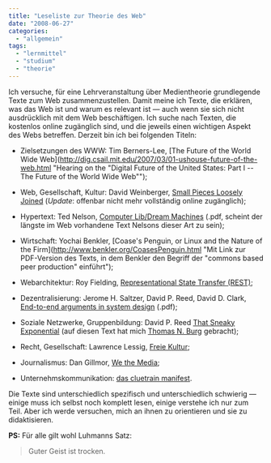```yaml
---
title: "Leseliste zur Theorie des Web"
date: "2008-06-27"
categories: 
  - "allgemein"
tags: 
  - "lernmittel"
  - "studium"
  - "theorie"
---
```


Ich versuche, für eine Lehrveranstaltung über Medientheorie grundlegende Texte zum Web zusammenzustellen. Damit meine ich Texte, die erklären, was das Web ist und warum es relevant ist — auch wenn sie sich nicht ausdrücklich mit dem Web beschäftigen. Ich suche nach Texten, die kostenlos online zugänglich sind, und die jeweils einen wichtigen Aspekt des Webs betreffen. Derzeit bin ich bei folgenden Titeln:

- Zielsetzungen des WWW: Tim Berners-Lee, [The Future of the World Wide Web](http://dig.csail.mit.edu/2007/03/01-ushouse-future-of-the-web.html "Hearing on the "Digital Future of the United States: Part I -- The Future of the World Wide Web"");
    
- Web, Gesellschaft, Kultur: David Weinberger, [Small Pieces Loosely Joined](http://www.smallpieces.com/ "Small Pieces Loosely Joined") (_Update_: offenbar nicht mehr vollständig online zugänglich);
    
- Hypertext: Ted Nelson, [Computer Lib/Dream Machines](http://www.google.at/url?sa=t&ct=res&cd=10&url=http%3A%2F%2Fwww.arch.kth.se%2Funrealstockholm%2Funreal_web%2Fseminar03_2006%2Fcomputerlib.pdf&ei=Eo1kSJ3QN5XM7QWUwo35Cw&usg=AFQjCNEkv50E9OogNC_GvpWN3ec2K85hoQ&sig2=85jd0cCDa1q_WWy1fEK__A "Fotografisch reproduzierter Text über Hypertext von Ted Nelson als PDF") (.pdf, scheint der längste im Web vorhandene Text Nelsons dieser Art zu sein);
    
- Wirtschaft: Yochai Benkler, [Coase's Penguin, or Linux and the Nature of the Firm](http://www.benkler.org/CoasesPenguin.html "Mit Link zur PDF-Version des Texts, in dem Benkler den Begriff der "commons based peer production" einführt");
    
- Webarchitektur: Roy Fielding, [Representational State Transfer (REST)](http://www.ics.uci.edu/~fielding/pubs/dissertation/rest_arch_style.htm "Kapitel 5 von Fieldings Dissertation");
    
- Dezentralisierung: Jerome H. Saltzer, David P. Reed, David D. Clark, [End-to-end arguments in system design](http://web.mit.edu/Saltzer/www/publications/endtoend/endtoend.pdf "PDF-Version des grundlegenden Texts über das end-to-end-Prinzips, besser: end-to-end-Argumente") (.pdf);
    
- Soziale Netzwerke, Gruppenbildung: David P. Reed [That Sneaky Exponential](http://www.reed.com/gfn/docs/reedslaw.html "Grundlegender Text über den Wert von 'Group Forming Networks'") (auf diesen Text hat mich [Thomas N. Burg](http://randgaenge.net/ "thomas n. burg | randgaenge") gebracht);
    
- Recht, Gesellschaft: Lawrence Lessig, [Freie Kultur](https://www.opensourcepress.de/freie_kultur/index.php "Deutsche Übersetzung des Buchs");
    
- Journalismus: Dan Gillmor, [We the Media](http://wethemedia.oreilly.com/ "Website zu Dan Gillmors Buch mit Link zur Online-Version");
    
- Unternehmskommunikation: [das cluetrain manifest](http://www.cluetrain.de/ "Deutsche Version des Cluetrain-Manifests").
    

Die Texte sind unterschiedlich spezifisch und unterschiedlich schwierig — einige muss ich selbst noch komplett lesen, einige verstehe ich nur zum Teil. Aber ich werde versuchen, mich an ihnen zu orientieren und sie zu didaktisieren.

**PS:** Für alle gilt wohl Luhmanns Satz:

> Guter Geist ist trocken.

